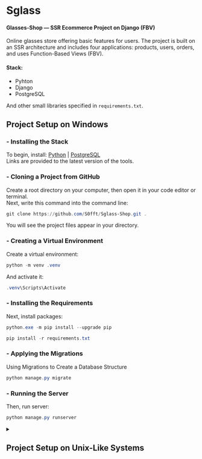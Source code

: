 # Sglass
#### Glasses-Shop — SSR Ecommerce Project on Django (FBV)

Оnline glasses store offering basic features for users. The project is built on an SSR architecture and includes four applications: products, users, orders, and uses Function-Based Views (FBV).

#### Stack:
 - Pyhton
 - Django
 - PostgreSQL

And other small libraries specified in `requirements.txt`.

## Project Setup on Windows

### - Installing the Stack
To begin, install: [Python](https://www.python.org/downloads/) | [PostgreSQL](https://www.postgresql.org/)
<br>
Links are provided to the latest version of the tools.

### - Cloning a Project from GitHub
Create a root directory on your computer, then open it in your code editor or terminal.
<br>
Next, write this command into the command line:
```powershell
git clone https://github.com/S0fft/Sglass-Shop.git .
```
You will see the project files appear in your directory.

### - Creating a Virtual Environment
Create a virtual environment:
```powershell
python -m venv .venv
```

And activate it:

```powershell
.venv\Scripts\Activate
```

### - Installing the Requirements
Next, install packages:

```powershell
python.exe -m pip install --upgrade pip
```
```powershell
pip install -r requirements.txt
```

### - Applying the Migrations
Using Migrations to Create a Database Structure

```powershell
python manage.py migrate
```

### - Running the Server
Then, run server:

```powershell
python manage.py runserver
```

<details>
<summary><h2> Project Setup on Unix-Like Systems </h2></summary>
These commands do the same thing as described above but only on Unix systems:
<br>

### - Installing the Stack
Install: [Python](https://www.python.org/downloads/) | [PostgreSQL](https://www.postgresql.org/)
<br>
Link are provided to the latest version of the tools.

### - Cloning a Project from GitHub
Create a root directory on your computer, then open it in your code editor or terminal.
<br>
Next, write this command into the command line:
```powershell
git clone https://github.com/S0fft/Sglass-Shop.git .
```
You will see the project files appear in your directory.

### - Creating a Virtual Environment
```bash
python3 -m venv ../venv
```

```bash
source ../venv/bin/activate
```

### - Installing the Requirements
```bash
python3 -m pip install --upgrade pip
```
```bash
pip install -r requirements.txt
```
### - Applying the Migrations
Using Migrations to Create a Database Structure

```powershell
python3 manage.py migrate
```

### - Running the Server
```powershell
python3 manage.py runserver
```
